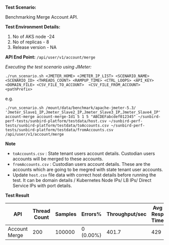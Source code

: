 **Test Scenario:**

Benchmarking Merge Account API.


**Test Environment Details:**
1. No of AKS node -24
2. No of replicas - 8
3. Release version - NA


**API End Point:** 
`/api/user/v1/account/merge`



*Executing the test scenario using JMeter:*

```./run_scenario.sh <JMETER_HOME> <JMETER_IP_LIST> <SCENARIO_NAME> <SCENARIO_ID> <THREADS_COUNT> <RAMPUP_TIME> <CTRL_LOOPS> <API_KEY> <DOMAIN_FILE> <CSV_FILE_TO_ACCOUNT>  <CSV_FILE_FROM_ACCOUNT> <pathPrefix>```

e.g.

```./run_scenario.sh /mount/data/benchmark/apache-jmeter-5.3/ 'Jmeter_Slave1_IP,Jmeter_Slave2_IP,Jmeter_Slave3_IP,Jmeter_Slave4_IP' account-merge account-merge-Id1 5 1 5 "ABCDEFabcdef012345" ~/sunbird-perf-tests/sunbird-platform/testdata/host.csv ~/sunbird-perf-tests/sunbird-platform/testdata/toAccounts.csv ~/sunbird-perf-tests/sunbird-platform/testdata/fromAccounts.csv /api/user/v1/account/merge```


**Note**
- `toAccounts.csv` : State tenant users account details. Custodian users accounts will be merged to these accounts.
- `fromAccounts.csv` : Custodian users account details. These are the accounts which are going to be megred with state tenant user accounts.
- Update `host.csv` file data with correct host details before running the test. It can be domain details / Kubernetes Node IPs/ LB IPs/ Direct Service IPs with port details.



**Test Result**

| API           | Thread Count  | Samples  | Errors%   | Throughput/sec  | Avg Resp Time |   95th pct  |  99th pct   |
| ------------- | ------------- | -------- | --------- | --------------- |---------------|-------------|-------------|
| Account Merge | 200           | 100000   | 0 (0.00%) | 401.7           | 429           |    1040     |   1686.94   |
